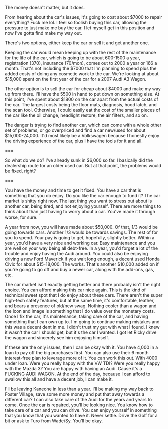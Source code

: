The money doesn't matter, but it does.

From hearing about the car's issues, it's going to cost about $7000 to repair everything? Fuck me lol. I feel so foolish buying this car, allowing the pressure to just make me buy the car. I let myself get in this position and now I've gotta find make my way out.

There's two options, either keep the car or sell it and get another one.

Keeping the car would mean keeping up with the rest of the maintenance for the life of the car, which is going to be about 600-1500 a year, registration (370), insurance (70/mon), comes out to 2000 a year or 166 a month. That's not including the $7000 that I'm planning to spend plus the added costs of doing any cosmetic work to the car. We're looking at about $15,000 spent on the first year of the car for a 2007 Audi A3 Wagon.

The other option is to sell the car for cheap about $4000 and make my way up from there. I'll have the 5500 in hand to put down on something else. At this point, I've spent about $1800 on the car apart from the actual costs of the car. The largest costs being the floor mats, diagnosis, hood latch, and the scan tool. Otherwise, I could easily eat the cost of the smaller pieces of the car like the oil change, headlight restore, the air filters, and so on.

The danger is trying to find another car, which can come with a whole other set of problems, or go overpriced and find a car new/used for about $15,000-24,000. It'd most likely be a Volkswagen because I honestly enjoy the driving experience of the car, plus I have the tools for it and all.

===

So what do we do? I've already sunk in $6,000 so far. I basically did the dealership route for an older used car. But at that point, the problems would be fixed, right?

===

You have the money and time to get it fixed. You have a car that is something that you do enjoy. Do you like the car enough to fund it? The car market is shitty right now. The last thing you want to stress out about is another car, being tired, and not enjoying yourself. There are more things to think about than just having to worry about a car. You've made it through worse, for sure.

A year from now, you will have made about $50,000. Of that, 1/3 would be going towards cars. Another 1/3 would be towards savings. The rest of for you to spend. Your pay is going to get, hopefully, slightly better. Within a year, you'd have a very nice and working car. Easy maintenance and you are well on your way being all debt-free. In a year, you'd forget a lot of the trouble and enjoy having the Audi around. You could also be enjoying driving a new Ford Maverick if you wait long enough,  a decent used Honda Civic for about $15-18,000. The works. That's another $10,000 added on if you're going to go off and buy a newer car, along with the add-ons, gas, etc. 

The car market isn't exactly getting better and there probably isn't the right choice. You can afford making this car nice again.  This is the kind of technical sweet spot that I do enjoy about these cars. There aren't the super high-tech safety features, but at the same time, it's comfortable, leather, and bears a presence of old/new swag. Nothing cooler than a wagon and the icon and image is something that I do value over the monetary costs. Once I fix the car, it's maintenance, taking care of the car, and having something that I can own up to. I'm going to continue making mistakes and this was a decent dent in me. I didn't trust my gut with what I found. I knew it wasn't the car I should get, but it's the car I wanted. I got let Ricky drive the wagon and sincerely see him enjoying himself. 

If these are the only issues, then I can be okay with it. You have 4,000 in a loan to pay off the big purchases first. You can also use their 6 month interest-free plan to leverage more of it. You can work this out. With 4000 under loan. Were you really happy with the VW TDI? Were you really happy with the Mazda 3? You are happy with having an Audi. Cause it's a FUCKING AUDI WAGON. At the end of the day, because I can afford to swallow this all and have a decent job, I can make it.

I'll be leaving Kaneohe in less than a year. I'll be making my way back to Foster Village, save some more money and put that away towards a different car? I can also take care of the Audi for the years and years to come. Once the car is repaired, you'll be looking nice. You know how to take care of a car and you can drive. You can enjoy yourself in something that you know that you wanted to have it. Never settle. Drive the Golf for a bit or ask to Turo from Wade/Sy. You'll be okay.